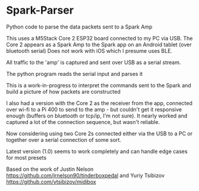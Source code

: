 # Spark-Parser
Python code to parse the data packets sent to a Spark Amp

This uses a M5Stack Core 2 ESP32 board connected to my PC via USB.
The Core 2 appears as a Spark Amp to the Spark app on an Android tablet (over bluetooth serial)
Does not work with iOS which I presume uses BLE.

All traffic to the 'amp' is captured and sent over USB as a serial stream.

The python program reads the serial input and parses it

This is a work-in-progress to interpret the commands sent to the Spark and build a picture of how packets are constructed

I also had a version with the Core 2 as the receiver from the app, connected over wi-fi to a Pi 400 to send to the amp - but couldn't get it responsive enough (buffers on bluetooth or tcp/ip, I'm not sure). It nearly worked and captured a lot of the connection sequence, but wasn't reliable.

Now considering using two Core 2s connected either via the USB to a PC or together over a serial connection of some sort.


Latest version (1.0) seems to work completely and can handle edge cases for most presets


Based on the work of Justin Nelson https://github.com/jrnelson90/tinderboxpedal and Yuriy Tsibizov https://github.com/ytsibizov/midibox


